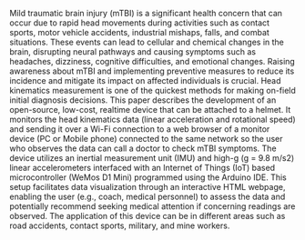 Mild traumatic brain injury (mTBI) is a significant health concern that can occur due to
rapid head movements during activities such as contact sports, motor vehicle
accidents, industrial mishaps, falls, and combat situations. These events can lead to
cellular and chemical changes in the brain, disrupting neural pathways and causing
symptoms such as headaches, dizziness, cognitive difficulties, and emotional changes.
Raising awareness about mTBI and implementing preventive measures to reduce its
incidence and mitigate its impact on affected individuals is crucial. Head kinematics
measurement is one of the quickest methods for making on-field initial diagnosis
decisions. This paper describes the development of an open-source, low-cost, realtime
device that can be attached to a helmet. It monitors the head kinematics data
(linear acceleration and rotational speed) and sending it over a Wi-Fi connection to a
web browser of a monitor device (PC or Mobile phone) connected to the same network
so the user who observes the data can call a doctor to check mTBI symptoms. The
device utilizes an inertial measurement unit (IMU) and high-g (g = 9.8 m/s2) linear
accelerometers interfaced with an Internet of Things (IoT) based microcontroller
(WeMos D1 Mini) programmed using the Arduino IDE. This setup facilitates data
visualization through an interactive HTML webpage, enabling the user (e.g., coach,
medical personnel) to assess the data and potentially recommend seeking medical
attention if concerning readings are observed. The application of this device can be in
different areas such as road accidents, contact sports, military, and mine workers.
